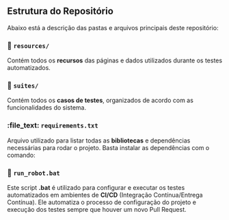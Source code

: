 ## Estrutura do Repositório

Abaixo está a descrição das pastas e arquivos principais deste repositório:

### :file_folder: `resources/`
Contém todos os **recursos** das páginas e dados utilizados durante os testes automatizados.

### :file_folder: `suites/`
Contém todos os **casos de testes**, organizados de acordo com as funcionalidades do sistema.

### :file_text: `requirements.txt`
Arquivo utilizado para listar todas as **bibliotecas** e dependências necessárias para rodar o projeto. Basta instalar as dependências com o comando:

### :page_facing_up: `run_robot.bat`
Este script **.bat** é utilizado para configurar e executar os testes automatizados em ambientes de **CI/CD** (Integração Contínua/Entrega Contínua). Ele automatiza o processo de configuração do projeto e execução dos testes sempre que houver um novo Pull Request.

